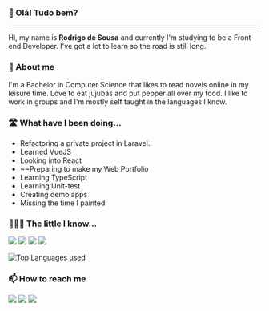 ### 👋 Olá! Tudo bem?
---
Hi, my name is **Rodrigo de Sousa** and currently I'm studying to be a Front-end Developer. I've got a lot to learn so the road is still long.

### 🕺 About me
I'm a Bachelor in Computer Science that likes to read novels online in my leisure time. Love to eat jujubas and put pepper all over my food. I like to work in groups and I'm mostly self taught in the languages I know.

###  🛣️ What have I been doing...
* Refactoring a private project in Laravel.
* Learned VueJS
* Looking into React
* ~~Preparing to make my Web Portfolio
* Learning TypeScript
* Learning Unit-test
* Creating demo apps
* Missing the time I painted

### 👨🏽‍💻 The little I know...
![](https://img.shields.io/badge/PHP-Laravel-informational?style=flat&logo=<LOGO_NAME>&logoColor=white&color=2bbc8a)
![](https://img.shields.io/badge/JS-Vue-informational?style=flat&logo=<LOGO_NAME>&logoColor=white&color=2bbc8a)
![](https://img.shields.io/badge/OS-Linux-informational?style=flat&logo=<LOGO_NAME>&logoColor=white&color=2bbc8a)
![](https://img.shields.io/badge/DB-MySQL-informational?style=flat&logo=<LOGO_NAME>&logoColor=white&color=2bbc8a)

[![Top Languages used](https://github-readme-stats.vercel.app/api/top-langs/?username=rodrigoross&layout=compact)](https://github.com/anuraghazra/github-readme-stats)

### 📫 How to reach me
<!-- 1. [Gmail](mailto@rodrigo.ross.comp@gmail.com)
2. [LinkedIn](https://www.linkedin.com/in/rodrigo-de-sousa-e-silva-4b8898a8/)
 -->
<div> 
  <a href="https://www.instagram.com/rodrigosoussa/" target="_blank"><img src="https://img.shields.io/badge/-Instagram-%23E4405F?style=for-the-badge&logo=instagram&logoColor=white" target="_blank"></a>
  <a href = "mailto:mailto@rodrigo.ross.comp@gmail.com"><img src="https://img.shields.io/badge/-Gmail-%23333?style=for-the-badge&logo=gmail&logoColor=white" target="_blank"></a>
  <a href="https://www.linkedin.com/in/rodrigo-de-sousa-e-silva-4b8898a8/" target="_blank"><img src="https://img.shields.io/badge/-LinkedIn-%230077B5?style=for-the-badge&logo=linkedin&logoColor=white" target="_blank"></a> 
</div>

<!--
**rodrigoross/rodrigoross** is a ✨ _special_ ✨ repository because its `README.md` (this file) appears on your GitHub profile.

Here are some ideas to get you started:

- 🔭
- 🌱 I’m currently learning ...
- 👯 I’m looking to collaborate on ...
- 🤔 I’m looking for help with ...
- 💬 Ask me about ...
- 📫 How to reach me: ...
- 😄 Pronouns: ...
- ⚡ Fun fact: ...
-->
